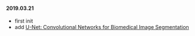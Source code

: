 #### 2019.03.21

* first init
* add [U-Net: Convolutional Networks for Biomedical Image Segmentation](https://arxiv.org/abs/1505.04597)

